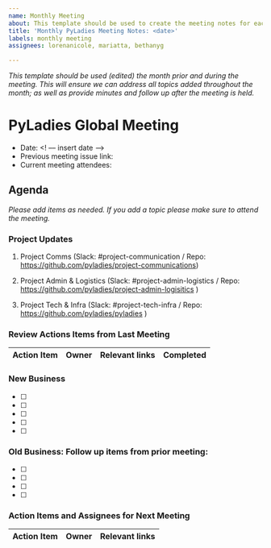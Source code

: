 ```yaml
---
name: Monthly Meeting
about: This template should be used to create the meeting notes for each month's meeting
title: 'Monthly PyLadies Meeting Notes: <date>'
labels: monthly meeting
assignees: lorenanicole, mariatta, bethanyg

---
```


_This template should be used (edited) the month prior and during the meeting. This will ensure we can address all topics added throughout the month; as well as provide minutes and follow up after the meeting is held._

# PyLadies Global Meeting

- Date: <! –– insert date ––>  
- Previous meeting issue link:
- Current meeting attendees:

## Agenda

_Please add items as needed. If you add a topic please make sure to attend the meeting._

### Project Updates
1. Project Comms (Slack: #project-communication / Repo: https://github.com/pyladies/project-communications)

2. Project Admin & Logistics (Slack: #project-admin-logistics / Repo: https://github.com/pyladies/project-admin-logisitics )

3. Project Tech & Infra (Slack: #project-tech-infra / Repo: https://github.com/pyladies/pyladies )

### Review Actions Items from Last Meeting

Action Item| Owner | Relevant links | Completed
| --| --| --| --|

### New Business

- [ ]
- [ ]
- [ ]
- [ ]
- [ ]

### Old Business: Follow up items from prior meeting:
  - [ ]
  - [ ]
  - [ ]
  - [ ]

### Action Items and Assignees for Next Meeting

Action Item| Owner | Relevant links | 
| --| --| --|

